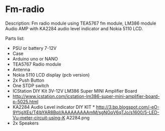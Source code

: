 # Fm-radio

Description:
Fm radio module using TEA5767 fm module, LM386 module Audio AMP 
with KA2284 audio level indicator and Nokia 5110 LCD.

Parts list:

 * PSU or battery 7-12V
 * Case
 *    Arduino uno  or NANO
 *    TEA5767 Radio module
 *    Antenna
 *    Nokia 5110 LCD display (pcb version)
 *    2x Push Button
 *    One STDP switch
 *    ICStation DIY Kit 3V-12V LM386 Super MINI Amplifier Board
 *    http://www.icstation.com/icstation-lm386-super-mini-amplifier-board-p-5025.html   
 *    KA2284 Audio Level indicator DIY KIT   *  http://3.bp.blogspot.com/-eO-9YtigXEs/T4lbYAR8BqI/AAAAAAAAAmM/sgNGqV6qTJo/s1600/5-LED-Vu-meter-circuit-using-K A2284.png
 *   2x Speakers

